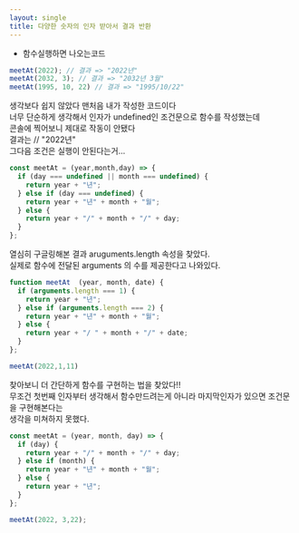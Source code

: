 ```yaml
---
layout: single
title: 다양한 숫자의 인자 받아서 결과 반환
---  
```



- 함수실행하면 나오는코드  
 
```javascript
meetAt(2022); // 결과 => "2022년"
meetAt(2032, 3); // 결과 => "2032년 3월"
meetAt(1995, 10, 22) // 결과 => "1995/10/22"
``` 

  
생각보다 쉽지 않았다 맨처음 내가 작성한 코드이다<br>
너무 단순하게 생각해서 인자가 undefined인 조건문으로 함수를 작성했는데<br>
콘솔에 찍어보니 제대로 작동이 안됐다 <br>
결과는 // "2022년"<br>
그다음 조건은 실행이 안된다는거...

```javascript 
const meetAt = (year,month,day) => {
  if (day === undefined || month === undefined) {
    return year + "년";
  } else if (day === undefined) {
    return year + "년" + month + "월";
  } else {
    return year + "/" + month + "/" + day;
  }
};
``` 


열심히 구글링해본 결과 aruguments.length 속성을 찾았다.<br>
실제로 함수에 전달된 arguments 의 수를 제공한다고 나와있다.

```javascript 
function meetAt  (year, month, date) {
  if (arguments.length === 1) {
    return year + "년";
  } else if (arguments.length === 2) {
    return year + "년" + month + "월";
  } else {
    return year + "/ " + month + "/" + date;
  }
};

meetAt(2022,1,11)
``` 

찾아보니 더 간단하게 함수를 구현하는 법을 찾았다!!  
무조건 첫번째 인자부터 생각해서 함수만드려는게 아니라 마지막인자가 있으면 조건문을 구현해본다는<br>
생각을 미쳐하지 못했다.  


```javascript
const meetAt = (year, month, day) => {
  if (day) {
    return year + "/" + month + "/" + day;
  } else if (month) {
    return year + "년" + month + "월";
  } else {
    return year + "년";
  }
};

meetAt(2022, 3,22);
```

